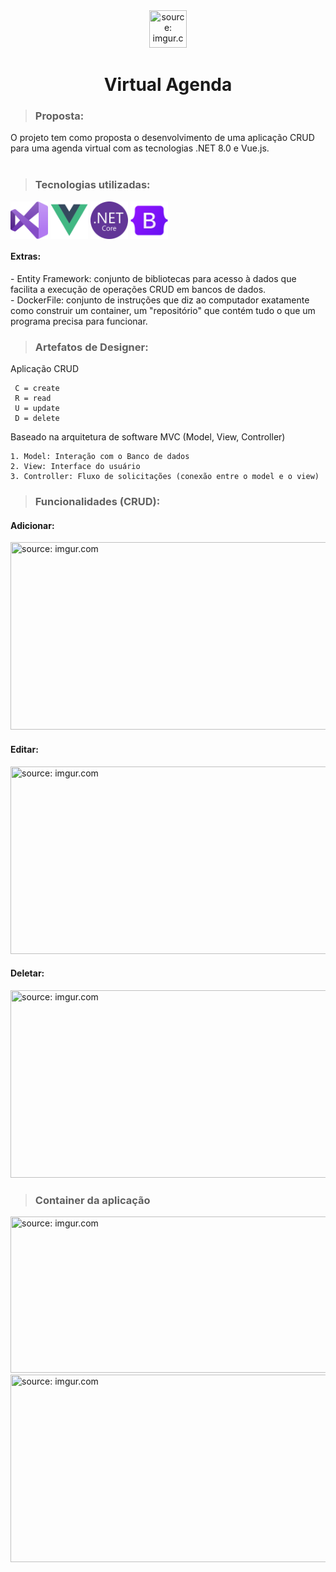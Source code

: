<div align="center">
<img src="https://i.imgur.com/hTLSOuo.png" title="source: imgur.com" width="60px"  height="60px" />
</div>

<div align = center> 

# Virtual Agenda
</div>

><h3>Proposta:</h3>
 O projeto tem como proposta o desenvolvimento de uma aplicação CRUD para uma agenda virtual com as tecnologias .NET 8.0 e Vue.js.
<br>
<br>

><h3>Tecnologias utilizadas:</h3>

<div align="start">
     <img align="center" alt="VisualStudio" src="https://github.com/devicons/devicon/blob/master/icons/visualstudio/visualstudio-original.svg" width="60px" height="60px"/>
     <img align="center" alt="Vue.js" src="https://github.com/devicons/devicon/blob/master/icons/vuejs/vuejs-original.svg" width="60px" height="60px"/>
     <img align="center" alt=".NET" src="https://github.com/devicons/devicon/blob/master/icons/dotnetcore/dotnetcore-original.svg" width="60px" height="60px"/>
     <img align="center" alt="Bootstrap" src="https://github.com/devicons/devicon/blob/master/icons/bootstrap/bootstrap-original.svg" width="60px" height="60px"/>
</div>

<h4>Extras:</h4>
 - Entity Framework: conjunto de bibliotecas para acesso à dados que facilita 
 a execução de operações CRUD em bancos de dados.
 <br>
 - DockerFile: conjunto de instruções que diz ao computador exatamente como construir um
 container, um "repositório" que contém tudo o que um programa precisa para funcionar.

><h3> Artefatos de Designer: </h3>

   Aplicação CRUD

     C = create
     R = read
     U = update
     D = delete

   Baseado na arquitetura de software MVC (Model, View, Controller)

    1. Model: Interação com o Banco de dados
    2. View: Interface do usuário
    3. Controller: Fluxo de solicitações (conexão entre o model e o view)
    
><h3>Funcionalidades (CRUD):</h3>
<h4>Adicionar:</h4>
<img src="https://i.imgur.com/Nq6Enuf.gif" title="source: imgur.com" width="600px" height="300px" />
<h4>Editar:</h4>
<img src="https://i.imgur.com/nseZlZT.gif" title="source: imgur.com" width="600px" height="300px"/>
<h4>Deletar:</h4>
<img src="https://i.imgur.com/gbzysbX.gif" title="source: imgur.com" width="600px" height="300px"/>

><h3>Container da aplicação</h3>
<img src="https://i.imgur.com/eGAqUfG.png" title="source: imgur.com" width="800px"  height="250px" />
<br>
<img src="https://i.imgur.com/aPO7XZ5.png" title="source: imgur.com" width="800px"  height="300px" />

